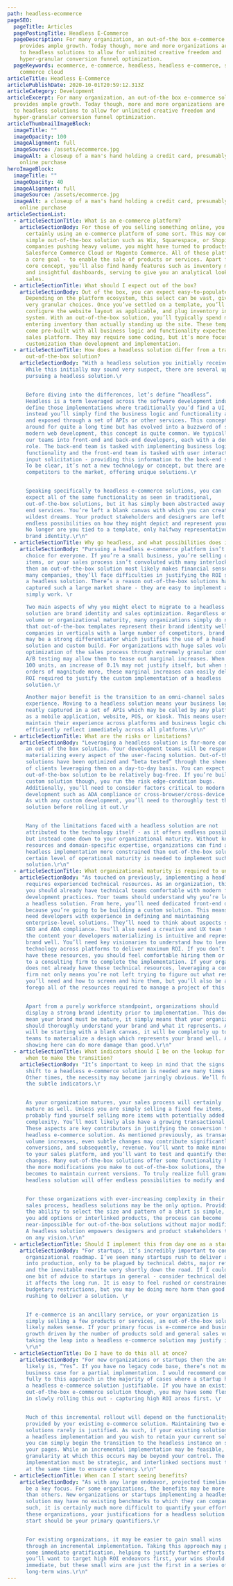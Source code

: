 ```yaml
---
path: headless-ecommerce
pageSEO:
  pageTitle: Articles
  pagePostingTitle: Headless E-Commerce
  pageDescription: For many organization, an out-of-the box e-commerce solution
    provides ample growth. Today though, more and more organizations are turning
    to headless solutions to allow for unlimited creative freedom and
    hyper-granular conversion funnel optimization.
  pageKeywords: ecommerce, e-commerce, headless, headless e-commerce, salesforce,
    commerce cloud
articleTitle: Headless E-Commerce
articlePublishDate: 2020-10-01T20:59:12.313Z
articleCategory: Development
articleExcerpt: For many organization, an out-of-the box e-commerce solution
  provides ample growth. Today though, more and more organizations are turning
  to headless solutions to allow for unlimited creative freedom and
  hyper-granular conversion funnel optimization.
articleThumbnailImageBlock:
  imageTitle: ""
  imageOpacity: 100
  imageAlignment: full
  imageSource: /assets/ecommerce.jpg
  imageAlt: a closeup of a man's hand holding a credit card, presumably making an
    online purchase
heroImageBlock:
  imageTitle: ""
  imageOpacity: 40
  imageAlignment: full
  imageSource: /assets/ecommerce.jpg
  imageAlt: a closeup of a man's hand holding a credit card, presumably making an
    online purchase
articleSectionList:
  - articleSectionTitle: What is an e-commerce platform?
    articleSectionBody: For those of you selling something online, you’re most
      certainly using an e-commerce platform of some sort. This may come as a
      simple out-of-the-box solution such as Wix, Squarespace, or Shopify. For
      companies pushing heavy volume, you might have turned to products such as
      Salesforce Commerce Cloud or Magento Commerce. All of these platforms have
      a core goal - to enable the sale of products or services. Apart from this
      core concept, you’ll also find handy features such as inventory management
      and insightful dashboards, serving to give you an analytical look into
      sales.
  - articleSectionTitle: What should I expect out of the box?
    articleSectionBody: Out of the box, you can expect easy-to-populate templates.
      Depending on the platform ecosystem, this select can be vast, giving you
      very granular choices. Once you’ve settled on a template, you’ll simply
      configure the website layout as applicable, and plug inventory into the
      system. With an out-of-the-box solution, you’ll typically spend more time
      entering inventory than actually standing up the site. These templates
      come pre-built with all business logic and functionality expected from a
      sales platform. They may require some coding, but it’s more focused on
      customization than development and implementation.
  - articleSectionTitle: How does a headless solution differ from a traditional
      out-of-the-box solution?
    articleSectionBody: "With a headless solution you initially receive nothing…
      While this initially may sound very suspect, there are several upsides to
      pursuing a headless solution.\r


      Before diving into the differences, let’s define “headless”.
      Headless is a term leveraged across the software development industry to
      define those implementations where traditionally you’d find a UI, but
      instead you’ll simply find the business logic and functionality abstracted
      and exposed through a set of APIs or other services. This concept has been
      around for quite a long time but has evolved into a buzzword of sorts. In
      modern web development, this concept is quite common. We typically split
      our teams into front-end and back-end developers, each with a dedicated
      role. The back-end team is tasked with implementing business logic and
      functionality and the front-end team is tasked with user interaction and
      input solicitation - providing this information to the back-end services.
      To be clear, it’s not a new technology or concept, but there are new
      competitors to the market, offering unique solutions.\r


      Speaking specifically to headless e-commerce solutions, you can
      expect all of the same functionality as seen in traditional,
      out-of-the-box solutions, but it has simply been abstracted away to back
      end services. You’re left a blank canvas with which you can create your
      wildest dreams. Your product stakeholders and designers are left with
      endless possibilities on how they might depict and represent your brand.
      No longer are you tied to a template, only halfway representative of your
      brand identity.\r\n"
  - articleSectionTitle: Why go headless, and what possibilities does it enable?
    articleSectionBody: "Pursuing a headless e-commerce platform isn’t the right
      choice for everyone. If you’re a small business, you’re selling only a few
      items, or your sales process isn’t convoluted with many interlocked steps,
      then an out-of-the-box solution most likely makes financial sense. For
      many companies, they’ll face difficulties in justifying the ROI seen from
      a headless solution. There’s a reason out-of-the-box solutions have
      captured such a large market share - they are easy to implement and they
      simply work. \r

      Two main aspects of why you might elect to migrate to a headless
      solution are brand identity and sales optimization. Regardless of sales
      volume or organizational maturity, many organizations simply do not feel
      that out-of-the-box templates represent their brand identity well. For
      companies in verticals with a large number of competitors, brand identity
      may be a strong differentiator which justifies the use of a headless
      solution and custom build. For organizations with huge sales volumes,
      optimization of the sales process through extremely granular control and
      A/B testing may allow them to tease out marginal increases. When selling
      100 units, an increase of 0.1% may not justify itself, but when selling
      orders of magnitude more, these marginal increases can easily deliver the
      ROI required to justify the custom implementation of a headless
      solution.\r

      Another major benefit is the transition to an omni-channel sales
      experience. Moving to a headless solution means your business logic is
      neatly captured in a set of APIs which may be called by any platform such
      as a mobile application, website, POS, or kiosk. This means users can
      maintain their experience across platforms and business logic changes
      efficiently reflect immediately across all platforms.\r\n"
  - articleSectionTitle: What are the risks or limitations?
    articleSectionBody: "Leveraging a headless solution is far-more complicated than
      an out of the box solution. Your development teams will be responsible for
      materializing every aspect of the user-facing solution. Out-of-the-box
      solutions have been optimized and “beta tested” through the sheer numbers
      of clients leveraging them on a day-to-day basis. You can expect an
      out-of-the-box solution to be relatively bug-free. If you’re building a
      custom solution though, you run the risk edge-condition bugs.
      Additionally, you’ll need to consider factors critical to modern web
      development such as ADA compliance or cross-browser/cross-device support.
      As with any custom development, you’ll need to thoroughly test the
      solution before rolling it out.\r


      Many of the limitations faced with a headless solution are not
      attributed to the technology itself - as it offers endless possibilities,
      but instead come down to your organizational maturity. Without key
      resources and domain-specific expertise, organizations can find a custom
      headless implementation more constrained than out-of-the-box solutions. A
      certain level of operational maturity is needed to implement such a
      solution.\r\n"
  - articleSectionTitle: What organizational maturity is required to undergo such a transformation?
    articleSectionBody: "As touched on previously, implementing a headless solution
      requires experienced technical resources. As an organization, this means
      you should already have technical teams comfortable with modern front-end
      development practices. Your teams should understand why you’re leveraging
      a headless solution. From here, you’ll need dedicated front-end developers
      because you’re going to be building a custom solution. This means you’ll
      need developers with experience in defining and maintaining
      enterprise-level solutions. They’ll need to think about aspects such as
      SEO and ADA compliance. You’ll also need a creative and UX team to ensure
      the content your developers materializing is intuitive and represents your
      brand well. You’ll need key visionaries to understand how to leverage this
      technology across platforms to deliver maximum ROI. If you don’t already
      have these resources, you should feel comfortable hiring them or turning
      to a consulting firm to complete the implementation. If your organization
      does not already have these technical resources, leveraging a consulting
      firm not only means you’re not left trying to figure out what resources
      you’ll need and how to screen and hire them, but you’ll also be able to
      forego all of the resources required to manage a project of this scale.\r


      Apart from a purely workforce standpoint, organizations should
      display a strong brand identity prior to implementation. This does not
      mean your brand must be mature, it simply means that your organization
      should thoroughly understand your brand and what it represents. As you
      will be starting with a blank canvas, it will be completely up to your
      teams to materialize a design which represents your brand well. A poor
      showing here can do more damage than good.\r\n"
  - articleSectionTitle: What indicators should I be on the lookup for to determine
      when to make the transition?
    articleSectionBody: "It’s important to keep in mind that the signs indicating a
      shift to a headless e-commerce solution is needed are many times subtle.
      Other times, the necessity may become jarringly obvious. We’ll focus on
      the subtle indicators.\r


      As your organization matures, your sales process will certainly
      mature as well. Unless you are simply selling a fixed few items, you’ll
      probably find yourself selling more items with potentially added sales
      complexity. You’ll most likely also have a growing transactional volume.
      These aspects are key contributors in justifying the conversion to a
      headless e-commerce solution. As mentioned previously, as transactional
      volume increases, even subtle changes may contribute significantly to
      conversions, and subsequently, revenue. You’ll want to make minor changes
      to your sales platform, and you’ll want to test and quantify these
      changes. Many out-of-the-box solutions offer some functionality here, but
      the more modifications you make to out-of-the-box solutions, the harder it
      becomes to maintain current versions. To truly realize full granularity, a
      headless solution will offer endless possibilities to modify and test.\r


      For those organizations with ever-increasing complexity in their
      sales process, headless solutions may be the only option. Providing users
      the ability to select the size and pattern of a shirt is simple, but as
      you add options or interlinked products, the process can become
      near-impossible for out-of-the-box solutions without major modifications.
      A headless solution empowers designers and product stakeholders to deliver
      on any vision.\r\n"
  - articleSectionTitle: Should I implement this from day one as a startup or new product?
    articleSectionBody: "For startups, it’s incredibly important to consider your
      organizational roadmap. I’ve seen many startups rush to deliver a solution
      into production, only to be plagued by technical debts, major refactors,
      and the inevitable rewrite very shortly down the road. If I could offer
      one bit of advice to startups in general - consider technical debt and how
      it affects the long run. It is easy to feel rushed or constrained based on
      budgetary restrictions, but you may be doing more harm than good in
      rushing to deliver a solution. \r


      If e-commerce is an ancillary service, or your organization is
      simply selling a few products or services, an out-of-the-box solution most
      likely makes sense. If your primary focus is e-commerce and business
      growth driven by the number of products sold and general sales volume,
      taking the leap into a headless e-commerce solution may justify itself.
      \r\n"
  - articleSectionTitle: Do I have to do this all at once?
    articleSectionBody: "For new organizations or startups then the answer most
      likely is, “Yes”. If you have no legacy code base, there’s not much of a
      business case for a partial implementation. I would recommend committing
      fully to this approach in the majority of cases where a startup has deemed
      a headless e-commerce solution justifiable. If you have an existing
      out-of-the-box e-commerce solution though, you may have some flexibility
      in slowly rolling this out - capturing high ROI areas first. \r


      Much of this incremental rollout will depend on the functionality
      provided by your existing e-commerce solution. Maintaining two e-commerce
      solutions rarely is justified. As such, if your existing solution provides
      a headless implementation and you wish to retain your current solution,
      you can simply begin the transition to the headless instance on some of
      your pages. While an incremental implementation may be feasible, the
      granularity at which this occurs may be beyond your control. The
      implementation must be strategic, and interlinked sections must transition
      at the same time to ensure coherency.\r\n"
  - articleSectionTitle: When can I start seeing benefits?
    articleSectionBody: "As with any large endeavor, projected timeline and ROI will
      be a key focus. For some organizations, the benefits may be more tangible
      than others. New organizations or startups implementing a headless
      solution may have no existing benchmarks to which they can compare. As
      such, it is certainly much more difficult to quantify your efforts. For
      these organizations, your justifications for a headless solution from the
      start should be your primary quantifiers.\r


      For existing organizations, it may be easier to gain small wins
      through an incremental implementation. Taking this approach may provide
      some immediate gratification, helping to justify further efforts. As
      you’ll want to target high ROI endeavors first, your wins should be
      immediate, but these small wins are just the first in a series of
      long-term wins.\r\n"
---
```

